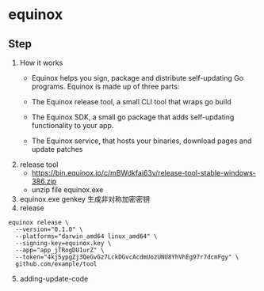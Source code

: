 # equinox

## Step

1. How it works
    - Equinox helps you sign, package and distribute self-updating Go programs. Equinox is made up of three parts:

    - The Equinox release tool, a small CLI tool that wraps go build
    - The Equinox SDK, a small go package that adds self-updating functionality to your app.
    - The Equinox service, that hosts your binaries, download pages and update patches
2. release tool 
    - https://bin.equinox.io/c/mBWdkfai63v/release-tool-stable-windows-386.zip
    - unzip file equinox.exe
3. equinox.exe genkey  生成非对称加密密钥
4. release
```example
equinox release \
  --version="0.1.0" \
  --platforms="darwin_amd64 linux_amd64" \
  --signing-key=equinox.key \
  --app="app_jTRogDU1urZ" \
  --token="4kj5ypgZj3QeGvGz7LckDGvcAcdmUozUNU8YhVhEg97r7dcmFgy" \
  github.com/example/tool

```

5. adding-update-code
